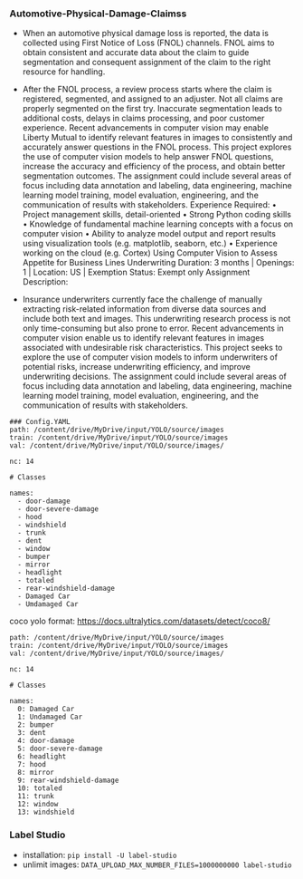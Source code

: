 ### Automotive-Physical-Damage-Claimss
- When an automotive physical damage loss is reported, the data is collected using First Notice of Loss (FNOL) channels. 
FNOL aims to obtain consistent and accurate data about the claim to guide segmentation and consequent assignment of the claim to the right resource for handling. 

- After the FNOL process, a review process starts where the claim is registered, segmented, and assigned to an adjuster. Not all claims are properly segmented on the first try. Inaccurate segmentation leads to additional costs, delays in claims processing, and poor customer experience. Recent advancements in computer vision may enable Liberty Mutual to identify relevant features in images to consistently and accurately answer questions in the FNOL process. This project explores the use of computer vision models to help answer FNOL questions, increase the accuracy and efficiency of the process, and obtain better segmentation outcomes. The assignment could include several areas of focus including data annotation and labeling, data engineering, machine learning model training, model evaluation, engineering, and the communication of results with stakeholders. Experience Required: • Project management skills, detail-oriented • Strong Python coding skills • Knowledge of fundamental machine learning concepts with a focus on computer vision • Ability to analyze model output and report results using visualization tools (e.g. matplotlib, seaborn, etc.) • Experience working on the cloud (e.g. Cortex) Using Computer Vision to Assess Appetite for Business Lines Underwriting Duration: 3 months | Openings: 1 | Location: US | Exemption Status: Exempt only Assignment Description:

- Insurance underwriters currently face the challenge of manually extracting risk-related information from diverse data sources and include both text and images. This underwriting research process is not only time-consuming but also prone to error. Recent advancements in computer vision enable us to identify relevant features in images associated with undesirable risk characteristics. This project seeks to explore the use of computer vision models to inform underwriters of potential risks, increase underwriting efficiency, and improve underwriting decisions. The assignment could include several areas of focus including data annotation and labeling, data engineering, machine learning model training, model evaluation, engineering, and the communication of results with stakeholders.

```
### Config.YAML
path: /content/drive/MyDrive/input/YOLO/source/images
train: /content/drive/MyDrive/input/YOLO/source/images
val: /content/drive/MyDrive/input/YOLO/source/images/

nc: 14

# Classes

names:
  - door-damage 
  - door-severe-damage
  - hood
  - windshield
  - trunk
  - dent
  - window
  - bumper
  - mirror
  - headlight
  - totaled
  - rear-windshield-damage
  - Damaged Car
  - Umdamaged Car
```
coco yolo format: https://docs.ultralytics.com/datasets/detect/coco8/
```
path: /content/drive/MyDrive/input/YOLO/source/images
train: /content/drive/MyDrive/input/YOLO/source/images
val: /content/drive/MyDrive/input/YOLO/source/images/

nc: 14

# Classes

names:
  0: Damaged Car
  1: Undamaged Car
  2: bumper
  3: dent
  4: door-damage
  5: door-severe-damage
  6: headlight
  7: hood
  8: mirror
  9: rear-windshield-damage
  10: totaled
  11: trunk
  12: window
  13: windshield
```

### Label Studio
- installation: `pip install -U label-studio`  
- unlimit images: `DATA_UPLOAD_MAX_NUMBER_FILES=1000000000 label-studio`
